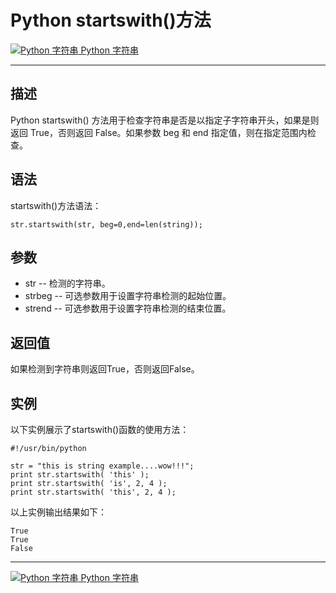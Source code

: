 Python startswith()方法
=====================

 [![Python 字符串](../images/up.gif) Python 字符串](python-strings.html)

* * *

描述
--

Python startswith() 方法用于检查字符串是否是以指定子字符串开头，如果是则返回 True，否则返回 False。如果参数 beg 和 end 指定值，则在指定范围内检查。

语法
--

startswith()方法语法：
```
str.startswith(str, beg=0,end=len(string));
```
参数
--

*   str -- 检测的字符串。
*   strbeg -- 可选参数用于设置字符串检测的起始位置。
*   strend -- 可选参数用于设置字符串检测的结束位置。

返回值
---

如果检测到字符串则返回True，否则返回False。

实例
--

以下实例展示了startswith()函数的使用方法：
```
#!/usr/bin/python

str = "this is string example....wow!!!";
print str.startswith( 'this' );
print str.startswith( 'is', 2, 4 );
print str.startswith( 'this', 2, 4 );
```
以上实例输出结果如下：
```
True
True
False
```
* * *

 [![Python 字符串](../images/up.gif) Python 字符串](python-strings.html)